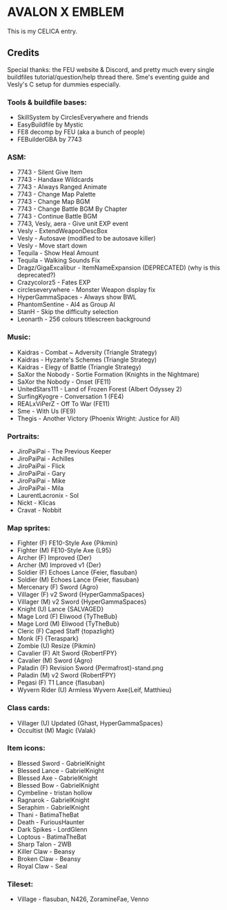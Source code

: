 # AVALON X EMBLEM
This is my CELICA entry.

## Credits
Special thanks: the FEU website & Discord, and pretty much every single buildfiles tutorial/question/help thread there. Sme's eventing guide and Vesly's C setup for dummies especially.

### Tools & buildfile bases:
 - SkillSystem by CirclesEverywhere and friends
 - EasyBuildfile by Mystic
 - FE8 decomp by FEU (aka a bunch of people)
 - FEBuilderGBA by 7743

### ASM:
 - 7743 - Silent Give Item
 - 7743 - Handaxe Wildcards
 - 7743 - Always Ranged Animate
 - 7743 - Change Map Palette
 - 7743 - Change Map BGM
 - 7743 - Change Battle BGM By Chapter
 - 7743 - Continue Battle BGM
 - 7743, Vesly, aera - Give unit EXP event
 - Vesly - ExtendWeaponDescBox
 - Vesly - Autosave (modified to be autosave killer)
 - Vesly - Move start down
 - Tequila - Show Heal Amount
 - Tequila - Walking Sounds Fix
 - Dragz/GigaExcalibur - ItemNameExpansion (DEPRECATED) (why is this deprecated?)
 - Crazycolorz5 - Fates EXP
 - circleseverywhere - Monster Weapon display fix
 - HyperGammaSpaces - Always show BWL
 - PhantomSentine - AI4 as Group AI
 - StanH - Skip the difficulty selection
 - Leonarth - 256 colours titlescreen background

### Music:
 - Kaidras - Combat ~ Adversity (Triangle Strategy)
 - Kaidras - Hyzante's Schemes (Triangle Strategy)
 - Kaidras - Elegy of Battle (Triangle Strategy)
 - SaXor the Nobody - Sortie Formation (Knights in the Nightmare)
 - SaXor the Nobody - Onset (FE11)
 - UnitedStars111 - Land of Frozen Forest (Albert Odyssey 2)
 - SurfingKyogre - Conversation 1 (FE4)
 - REALxViPerZ - Off To War (FE11)
 - Sme - With Us (FE9)
 - Thegis - Another Victory (Phoenix Wright: Justice for All)

### Portraits:
 - JiroPaiPai - The Previous Keeper
 - JiroPaiPai - Achilles
 - JiroPaiPai - Flick
 - JiroPaiPai - Gary
 - JiroPaiPai - Mike
 - JiroPaiPai - Mila
 - LaurentLacronix - Sol
 - Nickt - Klicas
 - Cravat - Nobbit

### Map sprites:
 - Fighter (F) FE10-Style Axe {Pikmin}
 - Fighter (M) FE10-Style Axe {L95}
 - Archer (F) Improved {Der}
 - Archer (M) Improved v1 {Der}
 - Soldier (F) Echoes Lance {Feier, flasuban}
 - Soldier (M) Echoes Lance {Feier, flasuban}
 - Mercenary (F) Sword {Agro}
 - Villager (F) v2 Sword {HyperGammaSpaces}
 - Villager (M) v2 Sword {HyperGammaSpaces}
 - Knight (U) Lance {SALVAGED}
 - Mage Lord (F) Eliwood {TyTheBub}
 - Mage Lord (M) Eliwood {TyTheBub}
 - Cleric (F) Caped Staff {topazlight}
 - Monk (F) {Teraspark}
 - Zombie (U) Resize {Pikmin}
 - Cavalier (F) Alt Sword {RobertFPY}
 - Cavalier (M) Sword {Agro}
 - Paladin (F) Revision Sword {Permafrost}-stand.png
 - Paladin (M) v2 Sword {RobertFPY}
 - Pegasi (F) T1 Lance {flasuban}
 - Wyvern Rider (U) Armless Wyvern Axe{Leif, Matthieu}

### Class cards:
 - Villager (U) Updated {Ghast, HyperGammaSpaces}
 - Occultist (M) Magic {Valak}

### Item icons:
 - Blessed Sword - GabrielKnight
 - Blessed Lance - GabrielKnight
 - Blessed Axe - GabrielKnight
 - Blessed Bow - GabrielKnight
 - Cymbeline - tristan hollow
 - Ragnarok - GabrielKnight
 - Seraphim - GabrielKnight
 - Thani - BatimaTheBat
 - Death - FuriousHaunter
 - Dark Spikes - LordGlenn
 - Loptous - BatimaTheBat
 - Sharp Talon - 2WB
 - Killer Claw - Beansy
 - Broken Claw - Beansy
 - Royal Claw - Seal

### Tileset:
 - Village - flasuban, N426, ZoramineFae, Venno
